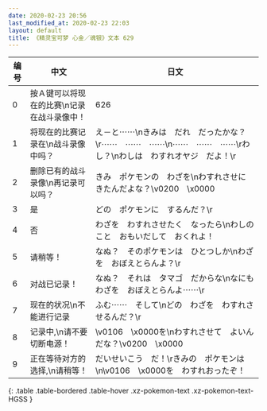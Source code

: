 ```yaml
---
date: 2020-02-23 20:56
last_modified_at: 2020-02-23 22:03
layout: default
title: 《精灵宝可梦 心金／魂银》文本 629
---
```

| 编号 | 中文 | 日文 |
| ---- | ---- | ---- |
| 0 | 按Ａ键可以将现在的比赛\n记录在战斗录像中！ | 626 |
| 1 | 将现在的比赛记录在\n战斗录像中吗？ | え－と⋯⋯\nきみは　だれ　だったかな？\r⋯⋯　⋯⋯　⋯⋯\n⋯⋯　⋯⋯　⋯⋯\rわし？\nわしは　わすれオヤジ　だよ！\r |
| 2 | 删除已有的战斗录像\n再记录可以吗？ | きみ　ポケモンの　わざを\nわすれさせに　きたんだよな？\v0200　\x0000 |
| 3 | 是 | どの　ポケモンに　するんだ？\r |
| 4 | 否 | わざを　わすれさせたく　なったら\nわしのこと　おもいだして　おくれよ！ |
| 5 | 请稍等！ | なぬ？　そのポケモンは　ひとつしか\nわざを　おぼえとらんよ？\r |
| 6 | 对战已记录！ | なぬ？　それは　タマゴ　だからな\nなにも　わざを　おぼえとらんよ⋯⋯\r |
| 7 | 现在的状况\n不能进行记录 | ふむ⋯⋯　そして\nどの　わざを　わすれさせるんだ？\r |
| 8 | 记录中,\n请不要切断电源！　 | \v0106　\x0000を\nわすれさせて　よいんだな？\v0200　\x0000 |
| 9 | 正在等待对方的选择,\n请稍等！ | だいせいこう　だ！\rきみの　ポケモンは\n\v0106　\x0000を　わすれおったぞ！ |
{: .table .table-bordered .table-hover .xz-pokemon-text .xz-pokemon-text-HGSS }